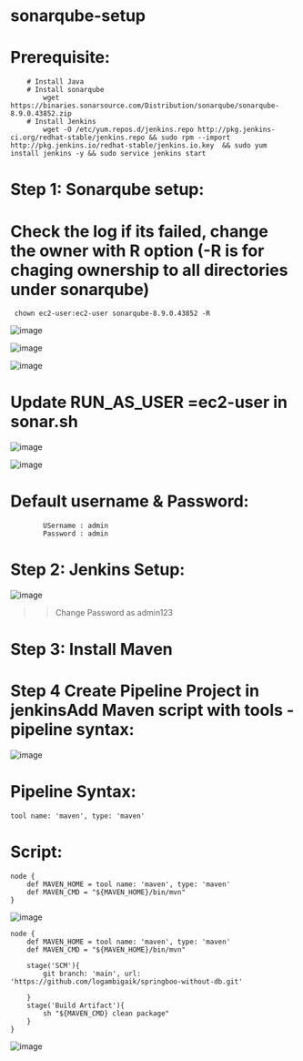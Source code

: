 # sonarqube-setup

# Prerequisite:

        # Install Java
        # Install sonarqube
            wget https://binaries.sonarsource.com/Distribution/sonarqube/sonarqube-8.9.0.43852.zip
        # Install Jenkins
            wget -O /etc/yum.repos.d/jenkins.repo http://pkg.jenkins-ci.org/redhat-stable/jenkins.repo && sudo rpm --import http://pkg.jenkins.io/redhat-stable/jenkins.io.key  && sudo yum install jenkins -y && sudo service jenkins start

                  
# Step 1: Sonarqube setup:

# Check the log if its failed, change the owner with R option (-R is for chaging ownership to all directories under sonarqube)

```  chown ec2-user:ec2-user sonarqube-8.9.0.43852 -R ```

![image](https://user-images.githubusercontent.com/54719289/118014256-e8d29a00-b34a-11eb-87d6-9daf888a6952.png)

![image](https://user-images.githubusercontent.com/54719289/118013738-5b8f4580-b34a-11eb-90ad-6b2d1390baa5.png)

![image](https://user-images.githubusercontent.com/54719289/118017606-baef5480-b34e-11eb-81c4-0c5aa6e7f75f.png)


# Update RUN_AS_USER =ec2-user in sonar.sh

![image](https://user-images.githubusercontent.com/54719289/118020740-5afaad00-b352-11eb-93cd-652246db8cb9.png)

![image](https://user-images.githubusercontent.com/54719289/118024004-1709a700-b356-11eb-9589-317e25708162.png)

# Default username & Password:

```
        USername : admin
        Password : admin
```


# Step 2: Jenkins Setup:

![image](https://user-images.githubusercontent.com/54719289/118026408-a7e18200-b358-11eb-8c2d-100fa0416c7b.png)

 >> Change Password as admin123



# Step 3: Install Maven 

# Step 4 Create Pipeline Project in jenkinsAdd Maven script with tools -pipeline syntax:

![image](https://user-images.githubusercontent.com/54719289/118027992-779ae300-b35a-11eb-871b-1fe5f090a044.png)

Pipeline Syntax:
===============
```
tool name: 'maven', type: 'maven'
```

Script:
======

```
node {
    def MAVEN_HOME = tool name: 'maven', type: 'maven'
    def MAVEN_CMD = "${MAVEN_HOME}/bin/mvn"
}

```
![image](https://user-images.githubusercontent.com/54719289/118029381-05c39900-b35c-11eb-987b-6b8cc12ad6a6.png)

```
node {
    def MAVEN_HOME = tool name: 'maven', type: 'maven'
    def MAVEN_CMD = "${MAVEN_HOME}/bin/mvn"
    
    stage('SCM'){
        git branch: 'main', url: 'https://github.com/logambigaik/springboo-without-db.git'
        
    }
    stage('Build Artifact'){
        sh "${MAVEN_CMD} clean package"
    }
}

```

![image](https://user-images.githubusercontent.com/54719289/118030653-7cad6180-b35d-11eb-89f0-10e35f34a7d4.png)

```


